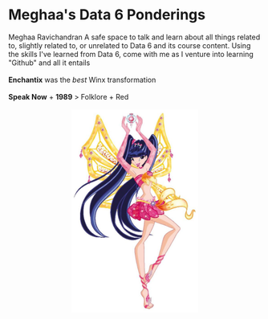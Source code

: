 # Meghaa's Data 6 Ponderings
Meghaa Ravichandran
A safe space to talk and learn about all things related to, slightly related to, or unrelated to Data 6 and its course content. Using the skills I've learned from Data 6, come with me as I venture into learning "Github" and all it entails
<br>
<br>
**Enchantix** was the *best* Winx transformation
<br>
<br>
**Speak Now** + **1989** > Folklore + Red
<br>
<br>
 <img src="./MUSA.JPG" style="width:50%; margin:auto; display:block">
